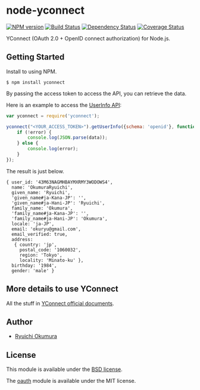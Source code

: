 # node-yconnect

[![NPM version](https://badge.fury.io/js/yconnect.svg)](http://badge.fury.io/js/yconnect)
[![Build Status](https://travis-ci.org/okuryu/node-yconnect.svg)](https://travis-ci.org/okuryu/node-yconnect)
[![Dependency Status](https://gemnasium.com/okuryu/node-yconnect.svg)](https://gemnasium.com/okuryu/node-yconnect)
[![Coverage Status](https://img.shields.io/coveralls/okuryu/node-yconnect/master.svg)](https://coveralls.io/r/okuryu/node-yconnect?branch=master)

YConnect (OAuth 2.0 + OpenID connect authorization) for Node.js.

## Getting Started

Install to using NPM.

```
$ npm install yconnect
```

By passing the access token to access the API, you can retrieve the data.

Here is an example to access the [UserInfo API](http://developer.yahoo.co.jp/yconnect/userinfo.html):

```js
var yconnect = require('yconnect');

yconnect("<YOUR_ACCESS_TOKEN>").getUserInfo({schema: 'openid'}, function (error, data) {
    if (!error) {
        console.log(JSON.parse(data));
    } else {
        console.log(error);
    }
});
```

The result is just below.

```
{ user_id: '43M63NAGMHBAYMXRMY3WODOWS4',
  name: 'OkumuraRyuichi',
  given_name: 'Ryuichi',
  'given_name#ja-Kana-JP': '',
  'given_name#ja-Hani-JP': 'Ryuichi',
  family_name: 'Okumura',
  'family_name#ja-Kana-JP': '',
  'family_name#ja-Hani-JP': 'Okumura',
  locale: 'ja-JP',
  email: 'okuryu@gmail.com',
  email_verified: true,
  address:
   { country: 'jp',
     postal_code: '1060032',
     region: 'Tokyo',
     locality: 'Minato-ku' },
  birthday: '1984',
  gender: 'male' }
```

## More details to use YConnect

All the stuff in [YConnect official documents](http://developer.yahoo.co.jp/yconnect/).

## Author

* [Ryuichi Okumura](http://www.okuryu.com/)

## License

This module is available under the [BSD license](LICENSE).

The [oauth](https://github.com/ciaranj/node-oauth) module is available under the MIT license.
